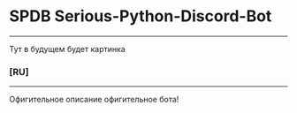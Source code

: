 # SPDB Serious-Python-Discord-Bot

---

Тут в будущем будет картинка

### [RU]

---
Офигительное описание офигительное бота!